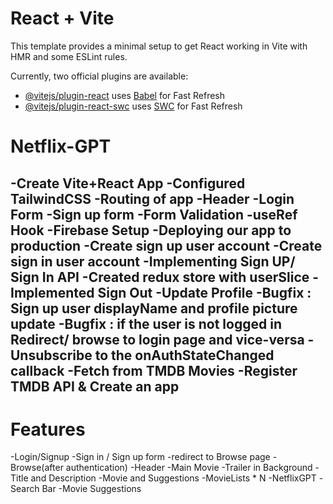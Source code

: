 # React + Vite

This template provides a minimal setup to get React working in Vite with HMR and some ESLint rules.

Currently, two official plugins are available:

- [@vitejs/plugin-react](https://github.com/vitejs/vite-plugin-react/blob/main/packages/plugin-react/README.md) uses [Babel](https://babeljs.io/) for Fast Refresh
- [@vitejs/plugin-react-swc](https://github.com/vitejs/vite-plugin-react-swc) uses [SWC](https://swc.rs/) for Fast Refresh

# Netflix-GPT

-Create Vite+React App
-Configured TailwindCSS
-Routing of app
-Header 
-Login Form
-Sign up form
-Form Validation
-useRef Hook
-Firebase Setup
-Deploying our app to production
-Create sign up user account
-Create sign in user account
-Implementing Sign UP/ Sign In API
-Created redux store with userSlice
-Implemented Sign Out
-Update Profile
-Bugfix : Sign up user displayName and  profile picture update
-Bugfix : if the user is not logged in Redirect/ browse to login page and vice-versa
-Unsubscribe to the onAuthStateChanged callback 
-Fetch from TMDB Movies
-Register TMDB API & Create an app 
-


# Features
-Login/Signup
    -Sign in / Sign up form
    -redirect to Browse page
-Browse(after authentication)
    -Header
    -Main Movie
        -Trailer in Background
        -Title and Description
        -Movie and Suggestions
            -MovieLists * N
-NetflixGPT
    -Search Bar
    -Movie Suggestions